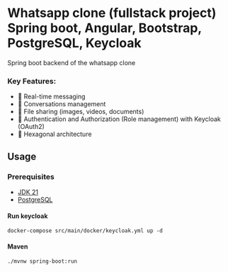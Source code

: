 # Whatsapp clone (fullstack project) Spring boot, Angular, Bootstrap, PostgreSQL, Keycloak

Spring boot backend of the whatsapp clone



### Key Features:
- 💬 Real-time messaging
- 👥 Conversations management
- 📁 File sharing (images, videos, documents)
- 🔐 Authentication and Authorization (Role management) with Keycloak (OAuth2)
- 🏢 Hexagonal architecture

## Usage
### Prerequisites
- [JDK 21](https://adoptium.net/temurin/releases/)
- [PostgreSQL](https://www.postgresql.org/download/)

#### Run keycloak
``docker-compose src/main/docker/keycloak.yml up -d``

#### Maven
``./mvnw spring-boot:run``
